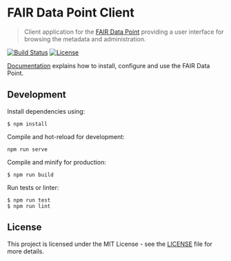 # FAIR Data Point Client

> Client application for the [FAIR Data Point](https://github.com/FAIRDataTeam/FAIRDataPoint) providing a user interface for browsing the metadata and administration.

[![Build Status](https://travis-ci.org/FAIRDataTeam/FAIRDataPoint-client.svg?branch=master)](https://travis-ci.org/FAIRDataTeam/FAIRDataPoint-client.svg?branch=master)
[![License](https://img.shields.io/badge/license-MIT-blue.svg)](LICENSE.md)


[Documentation](https://fairdatapoint.readthedocs.io/) explains how to install, configure and use the FAIR Data Point.


## Development

Install dependencies using:

```
$ npm install
```

Compile and hot-reload for development:

```
npm run serve
```

Compile and minify for production:

```
$ npm run build
```

Run tests or linter:

```
$ npm run test
$ npm run lint
```

## License

This project is licensed under the MIT License - see the [LICENSE](LICENSE) file for more details.
